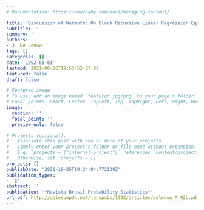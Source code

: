 ```yaml
---
# Documentation: https://wowchemy.com/docs/managing-content/

title: 'Discussion of Wermuth: On Block Recursive Linear Regression Equations'
subtitle: ''
summary: ''
authors:
- J. De Leeuw
tags: []
categories: []
date: '1992-01-01'
lastmod: 2021-06-06T12:53:52-07:00
featured: false
draft: false

# Featured image
# To use, add an image named `featured.jpg/png` to your page's folder.
# Focal points: Smart, Center, TopLeft, Top, TopRight, Left, Right, BottomLeft, Bottom, BottomRight.
image:
  caption: ''
  focal_point: ''
  preview_only: false

# Projects (optional).
#   Associate this post with one or more of your projects.
#   Simply enter your project's folder or file name without extension.
#   E.g. `projects = ["internal-project"]` references `content/project/deep-learning/index.md`.
#   Otherwise, set `projects = []`.
projects: []
publishDate: '2021-10-25T19:24:04.772139Z'
publication_types:
- '2'
abstract: ''
publication: '*Revista Brasil Probability Statistics*'
url_pdf: http://deleeuwpdx.net/janspubs/1992/articles/deleeuw_A_92b.pdf
---
```

